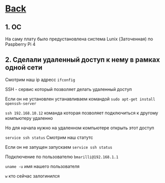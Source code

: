 # [Back](https://github.com/ifanzilka/Robo_R2-D2)

## 1. OC 
На саму плату было предустановлена система Lunix (Заточенная) по Paspberry Pi 4

## 2. Сделали удаленный доступ к нему в рамках одной сети


Смотрим наш ip адресс `ifconfig`

SSH - сервис который позволяет делать удаленный доступ

Если он не установлен устанавливаем командой `sudo apt-get install openssh-server`

 
`ssh 192.168.10.12` команда которая позволяет подключиться к другому компьютеру удаленно

 Но для начала нужно на удаленном компьютере открыть этот доступ 
 
 `service ssh status` Смотрим наш статутс
 
 Если он не запущен запускаем `service ssh status`
 
 Подключение по пользователю `bmarilli@192.168.1.1`
 
 `uname -u` имя нашего пользователя
 
 `w` кто сейчас залогинился
 
